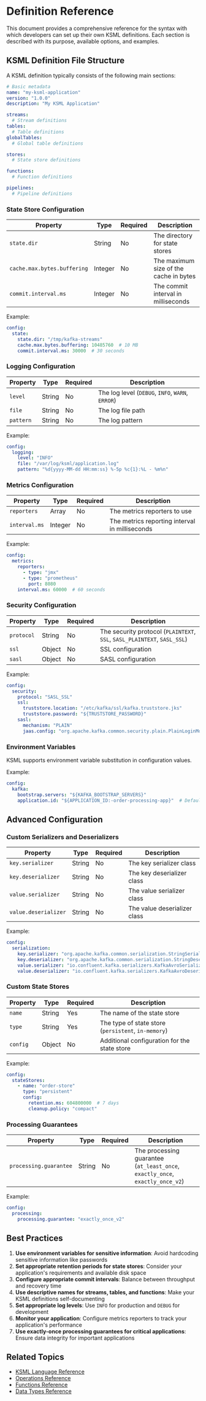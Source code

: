 # Definition Reference

This document provides a comprehensive reference for the syntax with which developers can set up their own KSML
definitions. Each section is described with its purpose, available options, and examples.

## KSML Definition File Structure

A KSML definition typically consists of the following main sections:

```yaml
# Basic metadata
name: "my-ksml-application"
version: "1.0.0"
description: "My KSML Application"

streams:
  # Stream definitions
tables:
  # Table definitions
globalTables:
  # Global table definitions

stores:
  # State store definitions

functions:
  # Function definitions

pipelines:
  # Pipeline definitions
```

### State Store Configuration

| Property                    | Type    | Required | Description                            |
|-----------------------------|---------|----------|----------------------------------------|
| `state.dir`                 | String  | No       | The directory for state stores         |
| `cache.max.bytes.buffering` | Integer | No       | The maximum size of the cache in bytes |
| `commit.interval.ms`        | Integer | No       | The commit interval in milliseconds    |

Example:

```yaml
config:
  state:
    state.dir: "/tmp/kafka-streams"
    cache.max.bytes.buffering: 10485760  # 10 MB
    commit.interval.ms: 30000  # 30 seconds
```

### Logging Configuration

| Property  | Type   | Required | Description                                      |
|-----------|--------|----------|--------------------------------------------------|
| `level`   | String | No       | The log level (`DEBUG`, `INFO`, `WARN`, `ERROR`) |
| `file`    | String | No       | The log file path                                |
| `pattern` | String | No       | The log pattern                                  |

Example:

```yaml
config:
  logging:
    level: "INFO"
    file: "/var/log/ksml/application.log"
    pattern: "%d{yyyy-MM-dd HH:mm:ss} %-5p %c{1}:%L - %m%n"
```

### Metrics Configuration

| Property      | Type    | Required | Description                                    |
|---------------|---------|----------|------------------------------------------------|
| `reporters`   | Array   | No       | The metrics reporters to use                   |
| `interval.ms` | Integer | No       | The metrics reporting interval in milliseconds |

Example:

```yaml
config:
  metrics:
    reporters:
      - type: "jmx"
      - type: "prometheus"
        port: 8080
    interval.ms: 60000  # 60 seconds
```

### Security Configuration

| Property   | Type   | Required | Description                                                              |
|------------|--------|----------|--------------------------------------------------------------------------|
| `protocol` | String | No       | The security protocol (`PLAINTEXT`, `SSL`, `SASL_PLAINTEXT`, `SASL_SSL`) |
| `ssl`      | Object | No       | SSL configuration                                                        |
| `sasl`     | Object | No       | SASL configuration                                                       |

Example:

```yaml
config:
  security:
    protocol: "SASL_SSL"
    ssl:
      truststore.location: "/etc/kafka/ssl/kafka.truststore.jks"
      truststore.password: "${TRUSTSTORE_PASSWORD}"
    sasl:
      mechanism: "PLAIN"
      jaas.config: "org.apache.kafka.common.security.plain.PlainLoginModule required username=\"${KAFKA_USERNAME}\" password=\"${KAFKA_PASSWORD}\";"
```

### Environment Variables

KSML supports environment variable substitution in configuration values.

Example:

```yaml
config:
  kafka:
    bootstrap.servers: "${KAFKA_BOOTSTRAP_SERVERS}"
    application.id: "${APPLICATION_ID:-order-processing-app}"  # Default value if not set
```

## Advanced Configuration

### Custom Serializers and Deserializers

| Property             | Type   | Required | Description                  |
|----------------------|--------|----------|------------------------------|
| `key.serializer`     | String | No       | The key serializer class     |
| `key.deserializer`   | String | No       | The key deserializer class   |
| `value.serializer`   | String | No       | The value serializer class   |
| `value.deserializer` | String | No       | The value deserializer class |

Example:

```yaml
config:
  serialization:
    key.serializer: "org.apache.kafka.common.serialization.StringSerializer"
    key.deserializer: "org.apache.kafka.common.serialization.StringDeserializer"
    value.serializer: "io.confluent.kafka.serializers.KafkaAvroSerializer"
    value.deserializer: "io.confluent.kafka.serializers.KafkaAvroDeserializer"
```

### Custom State Stores

| Property | Type   | Required | Description                                         |
|----------|--------|----------|-----------------------------------------------------|
| `name`   | String | Yes      | The name of the state store                         |
| `type`   | String | Yes      | The type of state store (`persistent`, `in-memory`) |
| `config` | Object | No       | Additional configuration for the state store        |

Example:

```yaml
config:
  stateStores:
    - name: "order-store"
      type: "persistent"
      config:
        retention.ms: 604800000  # 7 days
        cleanup.policy: "compact"
```

### Processing Guarantees

| Property               | Type   | Required | Description                                                                   |
|------------------------|--------|----------|-------------------------------------------------------------------------------|
| `processing.guarantee` | String | No       | The processing guarantee (`at_least_once`, `exactly_once`, `exactly_once_v2`) |

Example:

```yaml
config:
  processing:
    processing.guarantee: "exactly_once_v2"
```

## Best Practices

1. **Use environment variables for sensitive information**: Avoid hardcoding sensitive information like passwords
2. **Set appropriate retention periods for state stores**: Consider your application's requirements and available disk
   space
3. **Configure appropriate commit intervals**: Balance between throughput and recovery time
4. **Use descriptive names for streams, tables, and functions**: Make your KSML definitions self-documenting
5. **Set appropriate log levels**: Use `INFO` for production and `DEBUG` for development
6. **Monitor your application**: Configure metrics reporters to track your application's performance
7. **Use exactly-once processing guarantees for critical applications**: Ensure data integrity for important
   applications

## Related Topics

- [KSML Language Reference](language-reference.md)
- [Operations Reference](operation-reference.md)
- [Functions Reference](function-reference.md)
- [Data Types Reference](data-type-reference.md)